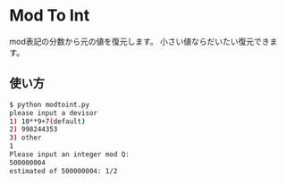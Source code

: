 # Mod To Int

mod表記の分数から元の値を復元します。
小さい値ならだいたい復元できます。

## 使い方

```bash
$ python modtoint.py
please input a devisor
1) 10**9+7(default)
2) 998244353
3) other
1
Please input an integer mod Q:
500000004
estimated of 500000004: 1/2
```
